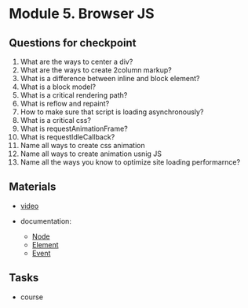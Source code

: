 # Module 5. Browser JS

## Questions for checkpoint

1. What are the ways to center a div?
2. What are the ways to create 2column markup?
3. What is a difference between inline and block element?
4. What is a block model?
5. What is a critical rendering path?
6. What is reflow and repaint?
7. How to make sure that script is loading asynchronously?
8. What is a critical css?
9. What is requestAnimationFrame?
10. What is requestIdleCallback?
11. Name all ways to create css animation
12. Name all ways to create animation usnig JS
13. Name all the ways you know to optimize site loading performarnce?


## Materials

- [video](https://github.com/alex-trofimova/short-track-next-gen/blob/main/5-browser-js/video-info/video-info.md)

- documentation: 
    - [Node](https://developer.mozilla.org/en-US/docs/Web/API/Node)
    - [Element](https://developer.mozilla.org/en-US/docs/Web/API/Element)
    - [Event](https://developer.mozilla.org/en-US/docs/Web/API/Event)
    

## Tasks

- course
